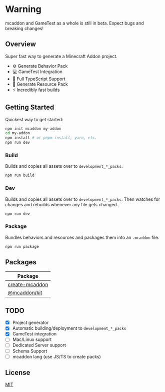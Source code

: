 # Warning

mcaddon and GameTest as a whole is still in beta. Expect bugs and breaking changes!

## Overview

Super fast way to generate a Minecraft Addon project.

- ⚙ Generate Behavior Pack
- 💻 GameTest Integration
- 🔑 Full TypeScript Support
- 🎨 Generate Resource Pack
- ⚡ Incredibly fast builds

## Getting Started

Quickest way to get started:

```bash
npm init mcaddon my-addon
cd my-addon
npm install # or pnpm install, yarn, etc.
npm run dev
```

### Build

Builds and copies all assets over to `development_*_packs`.

```bash
npm run build
```

### Dev

Builds and copies all assets over to `development_*_packs`. Then watches for changes and rebuilds whenever any file gets changed.

```bash
npm run dev
```

### Package

Bundles behaviors and resources and packages them into an `.mcaddon` file.


```bash
npm run package
```

## Packages

| Package                           |
| --------------------------------- |
| [create-mcaddon](packages/create) |
| [@mcaddon/kit](packages/kit)      |

## TODO

- [x] Project generator
- [x] Automatic building/deployment to `development_*_packs`
- [x] GameTest integration
- [ ] Mac/Linux support
- [ ] Dedicated Server support
- [ ] Schema Support
- [ ] mcaddon lang (use JS/TS to create packs)

## License

[MIT](LICENSE)